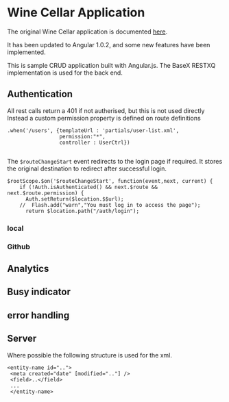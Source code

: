# Wine Cellar Application #

The original Wine Cellar application is documented [here](http://coenraets.org/blog/2012/02/sample-application-with-angular-js/).

It has been updated to Angular 1.0.2, and some new features have been implemented.

This is sample CRUD application built with Angular.js. The BaseX RESTXQ implementation is used for the back end.

## Authentication

All rest calls return a 401 if not autherised, but this is not used directly
Instead a custom permission property is  defined on route definitions
````
.when('/users', {templateUrl : 'partials/user-list.xml',
                 permission:"*",
                 controller : UserCtrl})
   
````
The `$routeChangeStart` event redirects to the login page if required. It stores the 
original destination to redirect after successful login.
````
$rootScope.$on('$routeChangeStart', function(event,next, current) {
    if (!Auth.isAuthenticated() && next.$route && next.$route.permission) {
      Auth.setReturn($location.$$url);
    //  Flash.add("warn","You must log in to access the page");
      return $location.path("/auth/login");
````


###  local

### Github

## Analytics

## Busy indicator

## error handling

## Server

Where possible the following structure is used for the xml.

````
<entity-name id="..">
 <meta created="date" [modified=".."] /> 
 <field>..</field>
 ...
 </entity-name>
```` 



